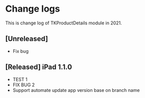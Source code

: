 # Change logs
This is change log of TKProductDetails module in 2021.

## [Unreleased]
- Fix bug


## [Released] iPad 1.1.0
- TEST 1
- FIX BUG 2
- Support automate update app version base on branch name

